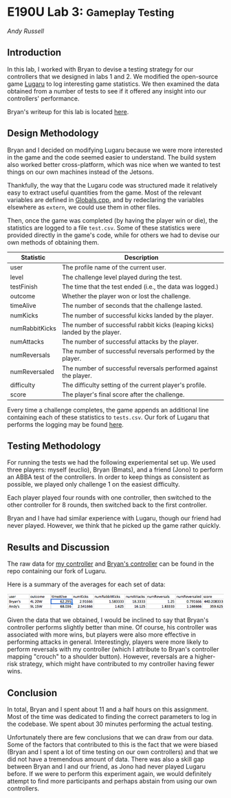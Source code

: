 # E190U Lab 3: <small>Gameplay Testing</small>
<address>Andy Russell</address>

## Introduction

In this lab, I worked with Bryan to devise a testing strategy for our
controllers that we designed in labs 1 and 2. We modified the open-source game
[Lugaru][lugaru-homepage] to log interesting game statistics. We then examined
the data obtained from a number of tests to see if it offered any insight into our controllers' performance.

Bryan's writeup for this lab is located [here][bryans-writeup].

## Design Methodology

Bryan and I decided on modifying Lugaru because we were more interested in the
game and the code seemed easier to understand. The build system also worked
better cross-platform, which was nice when we wanted to test things on our own
machines instead of the Jetsons.

Thankfully, the way that the Lugaru code was structured made it relatively easy
to extract useful quantities from the game. Most of the relevant variables are
defined in [Globals.cpp], and by redeclaring the variables elsewhere as
`extern`, we could use them in other files.

Then, once the game was completed (by having the player win or die), the
statistics are logged to a file `test.csv`. Some of these statistics were
provided directly in the game's code, while for others we had to devise our own
methods of obtaining them.

|Statistic     | Description |
---------------|--------------
user           | The profile name of the current user.
level          | The challenge level played during the test.
testFinish     | The time that the test ended (i.e., the data was logged.)
outcome        | Whether the player won or lost the challenge.
timeAlive      | The number of seconds that the challenge lasted.
numKicks       | The number of successful kicks landed by the player.
numRabbitKicks | The number of successful rabbit kicks (leaping kicks) landed by the player.
numAttacks     | The number of successful attacks by the player.
numReversals   | The number of successful reversals performed by the player.
numReversaled  | The number of successful reversals performed against the player.
difficulty     | The difficulty setting of the current player's profile.
score          | The player's final score after the challenge.

Every time a challenge completes, the game appends an additional line containing
each of these statistics to `tests.csv`. Our fork of Lugaru that performs the
logging may be found [here][lugaru-fork].

## Testing Methodology

For running the tests we had the following experiemental set up. We used three
players: myself (euclio), Bryan (Bmats), and a friend (Jono) to perform an ABBA
test of the controllers. In order to keep things as consistent as possible, we
played only challenge 1 on the easiest difficulty.

Each player played four rounds with one controller, then switched to the other
controller for 8 rounds, then switched back to the first controller.

Bryan and I have had similar experience with Lugaru, though our friend had never
played. However, we think that he picked up the game rather quickly.

## Results and Discussion

The raw data for [my controller] and [Bryan's controller] can be found in the
repo containing our fork of Lugaru.

Here is a summary of the averages for each set of data:

![](https://raw.githubusercontent.com/euclio/lugaru/master/Stats.png)

Given the data that we obtained, I would be inclined to say that Bryan's
controller performs slightly better than mine. Of course, his controller was
associated with more wins, but players were also more effective in performing
attacks in general. Interestingly, players were more likely to perform reversals
with my controller (which I attribute to Bryan's controller mapping "crouch" to
a shoulder button). However, reversals are a higher-risk strategy, which might
have contributed to my controller having fewer wins.

## Conclusion

In total, Bryan and I spent about 11 and a half hours on this assignment. Most
of the time was dedicated to finding the correct parameters to log in the
codebase. We spent about 30 minutes performing the actual testing.

Unfortunately there are few conclusions that we can draw from our data. Some of
the factors that contributed to this is the fact that we were biased (Bryan and
I spent a lot of time testing on our own controllers) and that we did not have a
tremendous amount of data. There was also a skill gap between Bryan and I and
our friend, as Jono had never played Lugaru before. If we were to perform this
experiment again, we would definitely attempt to find more participants and
perhaps abstain from using our own controllers.

[lugaru-homepage]: http://www.wolfire.com/lugaru
[bryans-writeup]: https://github.com/ajinomoto124/E190uLab3/blob/master/lE190uLab3.md
[Globals.cpp]: https://github.com/euclio/lugaru/blob/master/Source/Globals.cpp
[my controller]: https://github.com/euclio/lugaru/blob/master/andy_tests.csv
[Bryan's controller]: https://github.com/euclio/lugaru/blob/master/tests.csv
[lugaru-fork]: https://github.com/euclio/lugaru
